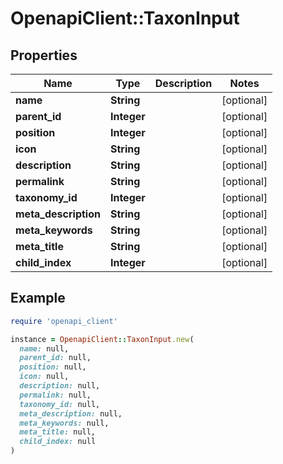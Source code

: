 # OpenapiClient::TaxonInput

## Properties

| Name | Type | Description | Notes |
| ---- | ---- | ----------- | ----- |
| **name** | **String** |  | [optional] |
| **parent_id** | **Integer** |  | [optional] |
| **position** | **Integer** |  | [optional] |
| **icon** | **String** |  | [optional] |
| **description** | **String** |  | [optional] |
| **permalink** | **String** |  | [optional] |
| **taxonomy_id** | **Integer** |  | [optional] |
| **meta_description** | **String** |  | [optional] |
| **meta_keywords** | **String** |  | [optional] |
| **meta_title** | **String** |  | [optional] |
| **child_index** | **Integer** |  | [optional] |

## Example

```ruby
require 'openapi_client'

instance = OpenapiClient::TaxonInput.new(
  name: null,
  parent_id: null,
  position: null,
  icon: null,
  description: null,
  permalink: null,
  taxonomy_id: null,
  meta_description: null,
  meta_keywords: null,
  meta_title: null,
  child_index: null
)
```

